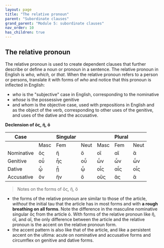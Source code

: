 ```yaml
---
layout: page
title: "The relative pronoun"
parent: "Subordinate clauses"
grand_parent: "Module 5: subordinate clauses"
nav_order: 10
has_children: true
---
```



## The relative pronoun


The relative pronoun is used to create dependent clauses that further describe or define a noun or pronoun in a sentence. The relative pronoun in English is *who, which,* or *that*. When the relative pronoun refers to a person or persons, translate it with forms of *who* and notice that this pronoun is inflected in English: 
- *who* is the "subjective" case in English, corresponding to the nominative 
- *whose* is the possessive genitive 
- and *whom* is the objective case, used with prepositions in English and as the object of the verb, corresponding to other uses of the genitive, and uses of the dative and the accusative.

**Declension of ὅς, ἥ, ὅ**


| Case  |    | Singular|    |     | Plural  |     |
| --- | --- | --- | --- | --- | --- | --- |
|    | Masc | Fem | Neut | Masc | Fem | Neut |
| Nominative | ὅς | ἥ | ὅ | οἵ | αἵ | ἅ |
| Genitive | οὗ | ἧς | οὗ | ὧν | ὧν | ὧν |
| Dative | ᾧ | ᾗ | ᾧ | οἷς | αἷς | οἷς  |
| Accusative | ὅν | ἥν | ὅ  | οὕς | ἅς | ἅ |

> Notes on the forms of ὅς, ἥ, ὅ

- the forms of the relative pronoun are similar to those of the article, *without* the initial tau that the article has in most forms and with **a rough breathing on all forms**. Note the difference in the masculine nominative singular ὅς from the article ὁ. With forms of the relative pronoun like ἥ, οἵ, and αἵ, the only difference between the article and the relative pronoun is the accent on the relative pronoun form.
- the accent pattern is also like that of the article, and like a persistent accent on the ultima: acute on nominative and accusative forms and circumflex on genitive and dative forms.

